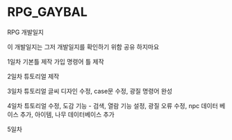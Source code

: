 # RPG_GAYBAL
RPG 개발일지

이 개발일지는 그저 개발일지를 확인하기 위함
공유 하지마요

1일차 
기본틀 제작
가입 명령어 틀 제작

2일차
튜토리얼 제작

3일차
튜토리얼 글씨 디자인 수정, case문 수정, 광질 명령어 완성

4일차
튜토리얼 수정, 도감 기능 - 검색, 열람 기능 설정, 광질 오류 수정, npc 데이터 베이스 추가, 아이템, 나무 데이터베이스 추가

5일차
